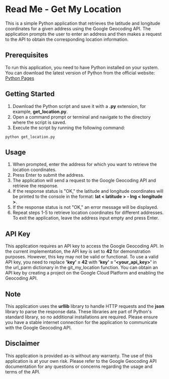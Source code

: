 # Read Me - Get My Location
This is a simple Python application that retrieves the latitude and longitude coordinates for a given address using the Google Geocoding API. The application prompts the user to enter an address and then makes a request to the API to obtain the corresponding location information.
## Prerequisites
To run this application, you need to have Python installed on your system. You can download the latest version of Python from the official website: [Python Pages](https://www.python.org/downloads/) 
## Getting Started
1. Download the Python script and save it with a **.py** extension, for example, **get_location.py**.
1. Open a command prompt or terminal and navigate to the directory where the script is saved.
1. Execute the script by running the following command:
```
python get_location.py
```
## Usage
1. When prompted, enter the address for which you want to retrieve the location coordinates.
1. Press Enter to submit the address.
1. The application will send a request to the Google Geocoding API and retrieve the response.
1. If the response status is "OK," the latitude and longitude coordinates will be printed to the console in the format: **lat < latitude > - lng < longitude >**.
1. If the response status is not "OK," an error message will be displayed.
1. Repeat steps 1-5 to retrieve location coordinates for different addresses. To exit the application, leave the address input empty and press Enter.
## API Key
This application requires an API key to access the Google Geocoding API. In the current implementation, the API key is set to **42** for demonstration purposes. However, this key may not be valid or functional.
To use a valid API key, you need to replace **'key' = 42** with **'key' = '<your_api_key>'** in the url_parm dictionary in the git_my_location function. You can obtain an API key by creating a project on the Google Cloud Platform and enabling the Geocoding API.
## Note
This application uses the **urllib** library to handle HTTP requests and the **json** library to parse the response data. These libraries are part of Python's standard library, so no additional installations are required.
Please ensure you have a stable internet connection for the application to communicate with the Google Geocoding API.
## Disclaimer
This application is provided as-is without any warranty. The use of this application is at your own risk. Please refer to the Google Geocoding API documentation for any questions or concerns regarding the usage and terms of the API.

